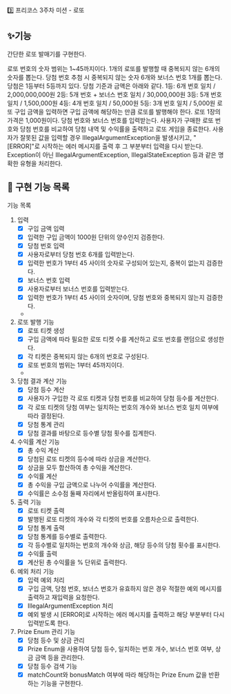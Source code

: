 ️3️⃣ 프리코스 3주차 미션 - 로또
## ✨기능
간단한 로또 발매기를 구현한다.

로또 번호의 숫자 범위는 1~45까지이다.
1개의 로또를 발행할 때 중복되지 않는 6개의 숫자를 뽑는다.
당첨 번호 추첨 시 중복되지 않는 숫자 6개와 보너스 번호 1개를 뽑는다.
당첨은 1등부터 5등까지 있다. 당첨 기준과 금액은 아래와 같다.
1등: 6개 번호 일치 / 2,000,000,000원
2등: 5개 번호 + 보너스 번호 일치 / 30,000,000원
3등: 5개 번호 일치 / 1,500,000원
4등: 4개 번호 일치 / 50,000원
5등: 3개 번호 일치 / 5,000원
로또 구입 금액을 입력하면 구입 금액에 해당하는 만큼 로또를 발행해야 한다.
로또 1장의 가격은 1,000원이다.
당첨 번호와 보너스 번호를 입력받는다.
사용자가 구매한 로또 번호와 당첨 번호를 비교하여 당첨 내역 및 수익률을 출력하고 로또 게임을 종료한다.
사용자가 잘못된 값을 입력할 경우 IllegalArgumentException을 발생시키고, "[ERROR]"로 시작하는 에러 메시지를 출력 후 그 부분부터 입력을 다시 받는다.
Exception이 아닌 IllegalArgumentException, IllegalStateException 등과 같은 명확한 유형을 처리한다.


## 🌟 구현 기능 목록
기능 목록
1. 입력 
   - [x] 구입 금액 입력
   - [x] 입력한 구입 금액이 1000원 단위의 양수인지 검증한다.
   - [x] 당첨 번호 입력
   - [x] 사용자로부터 당첨 번호 6개를 입력받는다.
   - [x] 입력한 번호가 1부터 45 사이의 숫자로 구성되어 있는지, 중복이 없는지 검증한다. 
   - [x] 보너스 번호 입력
   - [x] 사용자로부터 보너스 번호를 입력받는다.
   - [x] 입력한 번호가 1부터 45 사이의 숫자이며, 당첨 번호와 중복되지 않는지 검증한다. 
   - 
2. 로또 발행 기능
   - [x] 로또 티켓 생성
   - [x] 구입 금액에 따라 필요한 로또 티켓 수를 계산하고 로또 번호를 랜덤으로 생성한다.
   - [x] 각 티켓은 중복되지 않는 6개의 번호로 구성된다.
   - [x] 로또 번호의 범위는 1부터 45까지이다.
   - 
3. 당첨 결과 계산 기능
   - [x] 당첨 등수 계산
   - [x] 사용자가 구입한 각 로또 티켓과 당첨 번호를 비교하여 당첨 등수를 계산한다.
   - [x] 각 로또 티켓의 당첨 여부는 일치하는 번호의 개수와 보너스 번호 일치 여부에 따라 결정된다.
   - [x] 당첨 통계 관리
   - [x] 당첨 결과를 바탕으로 등수별 당첨 횟수를 집계한다.
   
4. 수익률 계산 기능
   - [x] 총 수익 계산
   - [x] 당첨된 로또 티켓의 등수에 따라 상금을 계산한다.
   - [x] 상금을 모두 합산하여 총 수익을 계산한다.
   - [x] 수익률 계산
   - [x] 총 수익을 구입 금액으로 나누어 수익률을 계산한다.
   - [x] 수익률은 소수점 둘째 자리에서 반올림하여 표시한다.
   
5. 출력 기능
   - [x] 로또 티켓 출력
   - [x] 발행된 로또 티켓의 개수와 각 티켓의 번호를 오름차순으로 출력한다.
   - [x] 당첨 통계 출력
   - [x] 당첨 통계를 등수별로 출력한다.
   - [x] 각 등수별로 일치하는 번호의 개수와 상금, 해당 등수의 당첨 횟수를 표시한다.
   - [x] 수익률 출력
   - [x] 계산된 총 수익률을 % 단위로 출력한다.
   
6. 예외 처리 기능
   - [x] 입력 예외 처리
   - [x] 구입 금액, 당첨 번호, 보너스 번호가 유효하지 않은 경우 적절한 예외 메시지를 출력하고 재입력을 요청한다.
   - [x] IllegalArgumentException 처리
   - [x] 예외 발생 시 [ERROR]로 시작하는 에러 메시지를 출력하고 해당 부분부터 다시 입력받도록 한다.
   
7. Prize Enum 관리 기능
   - [x] 당첨 등수 및 상금 관리
   - [x] Prize Enum을 사용하여 당첨 등수, 일치하는 번호 개수, 보너스 번호 여부, 상금 금액 등을 관리한다.
   - [x] 당첨 등수 검색 기능
   - [x] matchCount와 bonusMatch 여부에 따라 해당하는 Prize Enum 값을 반환하는 기능을 구현한다.
